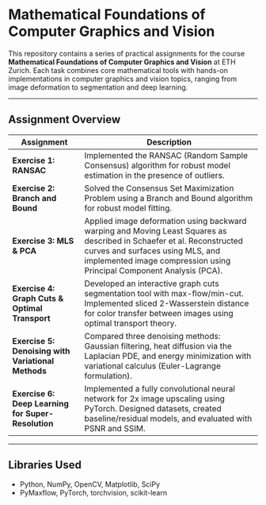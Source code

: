 # Mathematical Foundations of Computer Graphics and Vision

This repository contains a series of practical assignments for the course **Mathematical Foundations of Computer Graphics and Vision** at ETH Zurich. Each task combines core mathematical tools with hands-on implementations in computer graphics and vision topics, ranging from image deformation to segmentation and deep learning.

---

## Assignment Overview

| Assignment | Description |
|------------|-------------|
| **Exercise 1: RANSAC** | Implemented the RANSAC (Random Sample Consensus) algorithm for robust model estimation in the presence of outliers. |
| **Exercise 2: Branch and Bound** | Solved the Consensus Set Maximization Problem using a Branch and Bound algorithm for robust model fitting. |
| **Exercise 3: MLS & PCA** | Applied image deformation using backward warping and Moving Least Squares as described in Schaefer et al. Reconstructed curves and surfaces using MLS, and implemented image compression using Principal Component Analysis (PCA). |
| **Exercise 4: Graph Cuts & Optimal Transport** | Developed an interactive graph cuts segmentation tool with max-flow/min-cut. Implemented sliced 2-Wasserstein distance for color transfer between images using optimal transport theory. |
| **Exercise 5: Denoising with Variational Methods** | Compared three denoising methods: Gaussian filtering, heat diffusion via the Laplacian PDE, and energy minimization with variational calculus (Euler-Lagrange formulation). |
| **Exercise 6: Deep Learning for Super-Resolution** | Implemented a fully convolutional neural network for 2x image upscaling using PyTorch. Designed datasets, created baseline/residual models, and evaluated with PSNR and SSIM. |

---

## Libraries Used
- Python, NumPy, OpenCV, Matplotlib, SciPy
- PyMaxflow, PyTorch, torchvision, scikit-learn